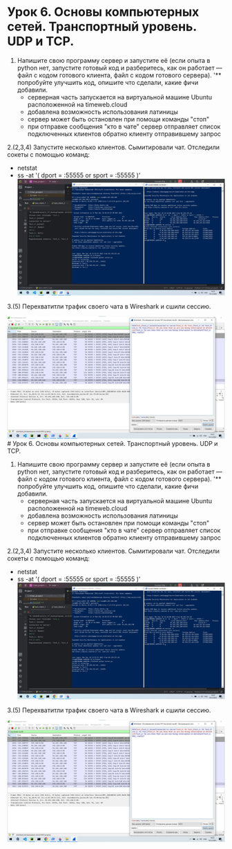 # Урок 6. Основы компьютерных сетей. Транспортный уровень. UDP и TCP.

1. Напишите свою программу сервер и запустите её (если опыта в python нет, запустите готовый код и разберитесь, как он работает — файл с кодом готового клиента, файл с кодом готового сервера).
   '** попробуйте улучшить код, опишите что сделали, какие фичи добавили.
   - серверная часть запускается на виртуальной машине Ubuntu расположенной на timeweb.cloud
   - добавлена возможность использования латиницы
   - сервер может быть остановлен при помощи команды "стоп"
   - при отправке сообщения "кто в чате" сервер отправляет список подключенных клиентов обратно клиенту отправившему запрос 

2.(2,3,4) Запустите несколько клиентов. Сымитировали чат.
   Отследили сокеты с помощью команд:
   - netstat 
   - ss -at '( dport = :55555 or sport = :55555 )'
   ![Симуляция чата + задействованные сокеты](/Images/chat_simulation.jpg)

3.(5) Перехватитли трафик своего чата в Wireshark и cшили сессию.
   
   ![Сшитая сессия WireShark](/Images/session.jpg)# Урок 6. Основы компьютерных сетей. Транспортный уровень. UDP и TCP.

1. Напишите свою программу сервер и запустите её (если опыта в python нет, запустите готовый код и разберитесь, как он работает — файл с кодом готового клиента, файл с кодом готового сервера).
   '** попробуйте улучшить код, опишите что сделали, какие фичи добавили.
   - серверная часть запускается на виртуальной машине Ubuntu расположенной на timeweb.cloud
   - добавлена возможность использования латиницы
   - сервер может быть остановлен при помощи команды "стоп"
   - при отправке сообщения "кто в чате" сервер отправляет список подключенных клиентов обратно клиенту отправившему запрос 

2.(2,3,4) Запустите несколько клиентов. Сымитировали чат.
   Отследили сокеты с помощью команд:
   - netstat 
   - ss -at '( dport = :55555 or sport = :55555 )'
   ![Симуляция чата + задействованные сокеты](/Images/chat_simulation.jpg)

3.(5) Перехватитли трафик своего чата в Wireshark и cшили сессию.
   
   ![Сшитая сессия WireShark](/Images/session.jpg)
